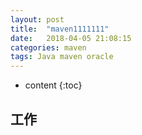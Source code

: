 ```yaml
---
layout: post
title:  "maven1111111"
date:   2018-04-05 21:08:15
categories: maven
tags: Java maven oracle
---
```


* content
{:toc}


## 工作